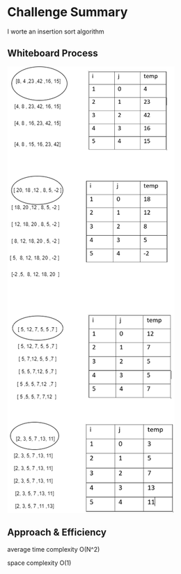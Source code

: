 ﻿# Challenge Summary

I worte an insertion sort algorithm


## Whiteboard Process
![](code-chall-26.png)

## Approach & Efficiency

average time complexity O(N^2)

space complexity O(1)